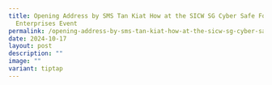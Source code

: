 ```yaml
---
title: Opening Address by SMS Tan Kiat How at the SICW SG Cyber Safe For
  Enterprises Event
permalink: /opening-address-by-sms-tan-kiat-how-at-the-sicw-sg-cyber-safe-for-enterprises-event/
date: 2024-10-17
layout: post
description: ""
image: ""
variant: tiptap
---
```

